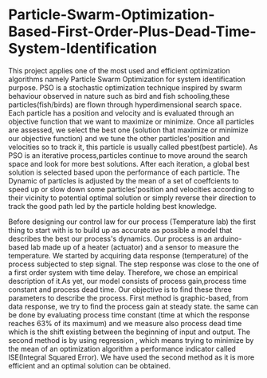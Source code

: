 # Particle-Swarm-Optimization-Based-First-Order-Plus-Dead-Time-System-Identification
This project applies one of the most used and efficient optimization algorithms namely Particle Swarm Optimization for system identification purpose.
PSO is a stochastic optimization technique inspired by swarm behaviour observed in nature such as bird and fish schooling,these particles(fish/birds) are flown through hyperdimensional search space. Each particle has a position and velocity and is evaluated through an objective function that we want to maximize or minimize. Once all particles are assessed, we select the best one (solution that maximize or minimize our objective function) and we tune the other particles'position and velocities so to track it, this particle is usually called pbest(best particle). As PSO is an iterative process,particles continue to move around the search space and look for more best solutions. After each iteration, a global best solution is selected based upon the performance of each particle. The Dynamic of particles is adjusted by the mean of a set of coeffcients to speed up or slow down some particles'position and velocities according to their vicinity to potential optimal solution or simply reverse their direction to track the good path led by the particle holding best knowledge.

Before designing our control law for our process (Temperature lab) the first thing to start with is to build up as accurate as possible a model that describes the best our process's dynamics. Our process is an arduino-based lab made up of a heater (actuator) and a sensor to measure the temperature. We started by acquiring data response (temperature) of the process subjected to step signal. The step response was close to the one of a first order system with time delay. Therefore, we chose an empirical description of it.As yet, our model consists of process gain,process time constant and process dead time.
Our objective is to find these three parameters to describe the process. First method is graphic-based, from data response, we try to find the process gain at steady state. the same can be done by evaluating process time constant (time at which the response reaches 63% of its maximum) and we measure also process dead time which is the shift existing between the beginning of input and output.
The second method is by using regression , which means trying to minimize by the mean of an optimization algorithm a performance indicator called ISE(Integral Squared Error).
We have used the second method as it is more efficient and an optimal solution can be obtained.
